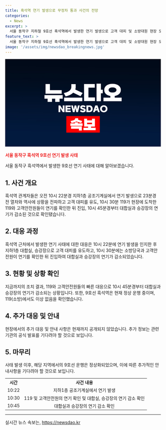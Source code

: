 ```yaml
---
title: 흑석역 연기 발생으로 무정차 통과 사건의 전망
categories:
  - News
excerpt: >
  서울 동작구 지하철 9호선 흑석역에서 발생한 연기 발생으로 고객 대피 및 소방대원 현장 도착까지의 과정이 있었으나 현재는 정상 운행 중이라고 밝혔습니다.
feature_text: >
  서울 동작구 지하철 9호선 흑석역에서 발생한 연기 발생으로 고객 대피 및 소방대원 현장 도착까지의 과정이 있었으나 현재는 정상 운행 중이라고 밝혔습니다.
image: '/assets/img/newsdao_breakingnews.jpg'
---
```


<p><img src="/assets/img/newsdao_breakingnews.jpg" alt="firstkoreanews 속보" /></p>

<p><b><span style="color: #ee2323;">서울 동작구 흑석역 9호선 연기 발생 사태</span></b></p>

<p data-ke-size="size16">서울 동작구 흑석역에서 발생한 9호선 연기 사태에 대해 알아보겠습니다.</p>

<h2 data-ke-size="size26">1. 사건 개요</h2>

<p data-ke-size="size16">흑석역 관계자들은 오전 10시 22분경 지하1층 공조기계실에서 연기 발생으로 23분경 전 열차와 역사에 상황을 전파하고 고객 대피를 유도, 10시 30분 119가 현장에 도착한 119와 고객안전원들이 연기를 확인한 뒤 진입, 10시 45분경부터 대합실과 승강장의 연기가 감소된 것으로 확인됐습니다.</p>

<h2 data-ke-size="size26">2. 대응 과정</h2>

<p data-ke-size="size16">흑석역 근처에서 발생한 연기 사태에 대한 대응은 10시 22분에 연기 발생을 인지한 후 지하1층 대합실, 승강장으로 고객 대피를 유도하고, 10시 30분에는 소방당국과 고객안전원이 연기를 확인한 뒤 진입하여 대합실과 승강장의 연기가 감소되었습니다.</p>

<h2 data-ke-size="size26">3. 현황 및 상황 확인</h2>

<p data-ke-size="size16">지금까지의 조치 결과, 119와 고객안전원들의 빠른 대응으로 10시 45분경부터 대합실과 승강장의 연기가 감소되는 상황입니다. 또한, 9호선 흑석역은 현재 정상 운행 중이며, 119(소방)에서도 이상 없음을 확인했습니다.</p>

<h2 data-ke-size="size26">4. 추가 대응 및 안내</h2>

<p data-ke-size="size16">현장에서의 추가 대응 및 안내 사항은 현재까지 공개되지 않았습니다. 추가 정보는 관련 기관의 공식 발표를 기다려야 할 것으로 보입니다.</p>

<h2 data-ke-size="size26">5. 마무리</h2>

<p data-ke-size="size16">사태 발생 이후, 해당 지역에서의 9호선 운행은 정상화되었으며, 이에 따른 추가적인 안내사항을 기다려야 할 것으로 보입니다.</p>

<table>
    <tbody>
        <tr>
            <td style="text-align: center; height: 17px;"><b>시간</b></td>
            <td style="text-align: center; height: 17px;"><b>사건 내용</b></td>
        </tr>
        <tr>
            <td style="text-align: center; height: 17px;">10:22</td>
            <td style="text-align: center; height: 17px;">지하1층 공조기계실에서 연기 발생</td>
        </tr>
        <tr>
            <td style="text-align: center; height: 17px;">10:30</td>
            <td style="text-align: center; height: 17px;">119 및 고객안전원의 연기 확인 및 대합실, 승강장의 연기 감소 확인</td>
        </tr>
        <tr>
            <td style="text-align: center; height: 17px;">10:45</td>
            <td style="text-align: center; height: 17px;">대합실과 승강장의 연기 감소 확인</td>
        </tr>
    </tbody>
</table>

<p><hr></p>
실시간 뉴스 속보는, <a href="https://newsdao.kr" rel="dofollow">https://newsdao.kr</a>


